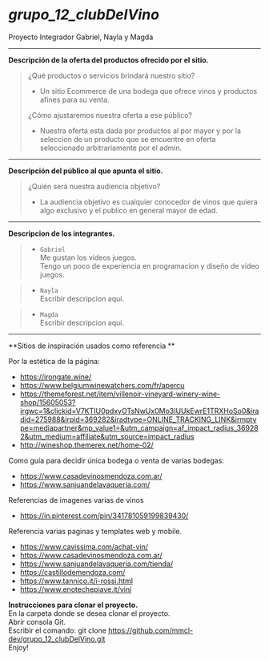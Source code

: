 # *grupo_12_clubDelVino*
Proyecto Integrador Gabriel, Nayla y Magda

---
**Descripción de la oferta del productos ofrecido por el sitio.**
>  
>¿Qué productos o servicios brindará nuestro sitio?  
> - Un sitio Ecommerce de una bodega que ofrece vinos y productos afines para su venta.  
>  
>¿Cómo ajustaremos nuestra oferta a ese público?   
> - Nuestra oferta esta dada por productos al por mayor y por la seleccion de un producto que se encuentre en oferta seleccionado arbitrariamente por el admin.  

---
**Descripción del público al que apunta el sitio.**
>  
>¿Quién será nuestra audiencia objetivo?  
> - La audiencia objetivo es cualquier conocedor de vinos que quiera algo exclusivo y el publico en general mayor de edad.  

---
**Descripcion de los integrantes.**

> - `Gabriel`  
Me gustan los videos juegos.  
Tengo un poco de experiencia en programacion y diseño de video juegos.  
  
> - `Nayla`  
Escribir descripcion aqui.

> - `Magda`  
Escribir descripcion aqui.

---
**Sitios de inspiración usados como referencia **  

Por la estética de la página:  
- https://irongate.wine/  
- https://www.belgiumwinewatchers.com/fr/apercu  
- https://themeforest.net/item/villenoir-vineyard-winery-wine-shop/15605053?irgwc=1&clickid=V7KTIU0pdxyOTsNwUx0Mo3IUUkEwrE1TRXHoSo0&iradid=275988&irpid=369282&iradtype=ONLINE_TRACKING_LINK&irmptype=mediapartner&mp_value1=&utm_campaign=af_impact_radius_369282&utm_medium=affiliate&utm_source=impact_radius  
- http://wineshop.themerex.net/home-02/   
   
Como guía para decidir única bodega o venta de varias bodegas:  
- https://www.casadevinosmendoza.com.ar/  
- https://www.sanjuandelavaqueria.com/  

Referencias de imagenes varias de vinos  
 - https://in.pinterest.com/pin/341781059199839430/   

Referencia varias paginas y templates web y mobile.  
 - https://www.cavissima.com/achat-vin/  
 - https://www.casadevinosmendoza.com.ar/  
 - https://www.sanjuandelavaqueria.com/tienda/  
 - https://castillodemendoza.com/  
 - https://www.tannico.it/i-rossi.html  
 - https://www.enotechepiave.it/vini    
 
 
**Instrucciones para clonar el proyecto.**  
En la carpeta donde se desea clonar el proyecto.  
Abrir consola Git.  
Escribir el comando: git clone https://github.com/mmcl-dev/grupo_12_clubDelVino.git  
Enjoy!  
